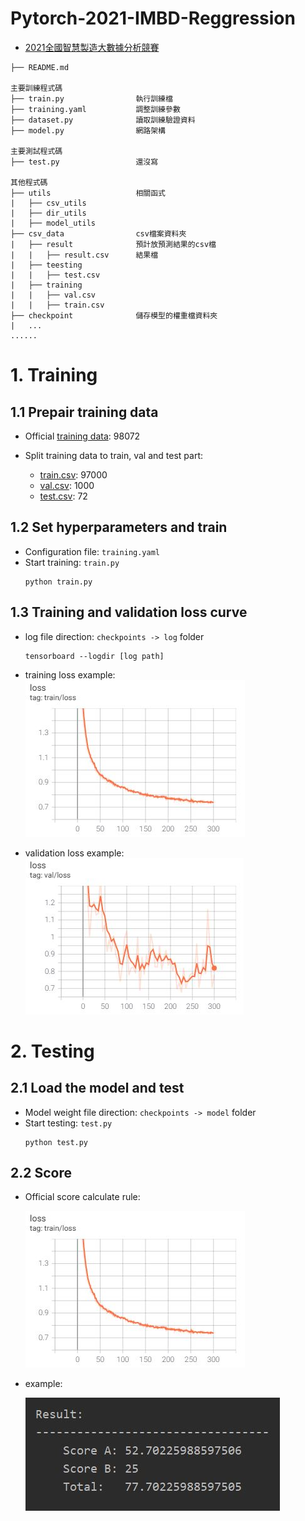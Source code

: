 # Pytorch-2021-IMBD-Reggression
- [2021全國智慧製造大數據分析競賽](https://imbd2021.thu.edu.tw/)  

```
├── README.md    

主要訓練程式碼
├── train.py                執行訓練檔
├── training.yaml           調整訓練參數
├── dataset.py              讀取訓練驗證資料
├── model.py                網路架構

主要測試程式碼   
├── test.py                 還沒寫      

其他程式碼
├── utils                   相關函式
|   ├── csv_utils           
|   ├── dir_utils
|   ├── model_utils
├── csv_data                csv檔案資料夾
|   ├── result              預計放預測結果的csv檔      
|   |   ├── result.csv      結果檔    
|   ├── teesting
|   |   ├── test.csv        
|   ├── training
|   |   ├── val.csv    
|   |   ├── train.csv    
├── checkpoint              儲存模型的權重檔資料夾
|   ...  
......

```

# 1. Training  

## 1.1 Prepair training data  
- Official [training data](https://drive.google.com/file/d/1xj7Wpev5k48hP6nBoEFJURd-hoPy4Bzv/view?usp=sharing): 98072  

- Split training data to train, val and test part:  
  - [train.csv](https://drive.google.com/file/d/1L389britWH1_e1Xb_3XACHeV0Yz2RwqV/view?usp=sharing): 97000  
  - [val.csv](https://drive.google.com/file/d/1dZtR1xRfyLnoGqfuenvAWMCxprxZ8D3K/view?usp=sharing): 1000  
  - [test.csv](https://drive.google.com/file/d/1AShQtKNL_d_ePbihX2n2lEyrsGCP5fJs/view?usp=sharing): 72  

## 1.2 Set hyperparameters and train  
- Configuration file: `training.yaml`  
- Start training: `train.py`  
    ```
    python train.py
    ```
## 1.3 Training and validation loss curve  
- log file direction: `checkpoints -> log` folder  
    ```
    tensorboard --logdir [log path]
    ```
- training loss example:  
  <img src="figures/train_loss.jpg" alt="arch" style="zoom:100%;" />  
  
- validation loss example:  
  <img src="figures/val_loss.jpg" alt="arch" style="zoom:100%;" />   


# 2. Testing

## 2.1 Load the model and test  
- Model weight file direction: `checkpoints -> model` folder  
- Start testing: `test.py`  
    ```
    python test.py
    ```
    
## 2.2 Score  
- Official score calculate rule:  

  <img src="figures/train_loss.jpg" alt="arch" style="zoom:100%;" />  
  
- example:  

  <img src="figures/score.jpg" alt="arch" style="zoom:100%;" />  





